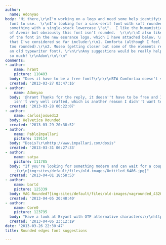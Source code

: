 ```yaml
---
author:
  name: Adonyao
body: "Hi there,\r\nI'm working on a logo and need some help identifying the right
  font to use.  \r\nI'm looking for a sans-serif font with soft rounded edges, preferablly
  something with a single-stack lowercase \"a\".  I like the humanistic qualities
  of Avenir but obviously this font isn't rounded.  \r\n\r\nI also like the style
  of the font in the new esurance logo, which I have attached below. \r\n\r\nFonts
  that I've considered so far include:\r\n1. Comforta (although I feel like it's almost
  too rounded).\r\n2. Museo (getting closer but some of the elements remind me of
  an old typewriter font). \r\n\r\nAny suggestions would be really helpful.  Thanks
  so much! \r\nAdon\r\n\r\n"
comments:
- author:
    name: hrant
    picture: 110403
  body: "Does it have to be a free font?\r\n\r\nBTW Comfortaa doesn't seem very well-crafted.\r\n\r\nhhp"
  created: '2013-03-27 03:47:16'
- author:
    name: Adonyao
  body: '@hrant Thanks for the reply, it doesn''t have to be free and I agree Comfortaa
    isn''t very well crafted, which is another reason I didn''t want to use it.'
  created: '2013-03-28 00:22:07'
- author:
    name: carlosjosued12
  body: Helvetica Rounded
  created: '2013-03-29 20:38:52'
- author:
    name: PabloImpallari
    picture: 119114
  body: "Dosis?\r\nhttp://www.impallari.com/dosis"
  created: '2013-03-31 06:27:33'
- author:
    name: satya
    picture: 111785
  body: "If you're looking for something modern and can wait for a couple of days
    ;)\r\n[img:sites/default/files/old-images/Untitled_6486.jpg]"
  created: '2013-04-01 18:58:53'
- author:
    name: bartd
    picture: 125339
  body: VAG Rounded?[img:sites/default/files/old-images/vagrounded_4320.png]
  created: '2013-04-05 20:48:40'
- author:
    name: Core0
    picture: 123795
  body: "Have a look at Bryant with OTF alternative characters:\r\nhttp://www.myfonts.com/fonts/processtype/bryant-pro/bold-alt/"
  created: '2013-04-06 23:12:19'
date: '2013-03-26 22:30:47'
title: Rounded edges font suggestions

---
```


